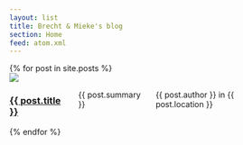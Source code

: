 ```yaml
---
layout: list
title: Brecht & Mieke's blog
section: Home
feed: atom.xml
---
```

<div class="container">
{% for post in site.posts  %}
  <div class="row">
    <div class="large-2 columns">
      <a href="{{ post.url }}"><img src="{{ post.front_image | thumbnail }}"></a>
    </div>
    <div class="small-12 large-10 columns">
      <h3><a href="{{ post.url }}">{{ post.title }}</a></h3>
      <p class="summary">{{ post.summary }}</p>
      <p class="author">{{ post.author }} in {{ post.location }}</p>
      <hr>
    </div>
  </div>
{% endfor %}
</div>
